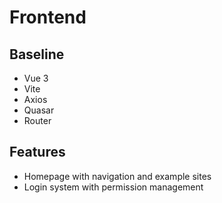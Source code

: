 # Frontend

## Baseline
- Vue 3
- Vite
- Axios
- Quasar
- Router

## Features
- Homepage with navigation and example sites
- Login system with permission management
